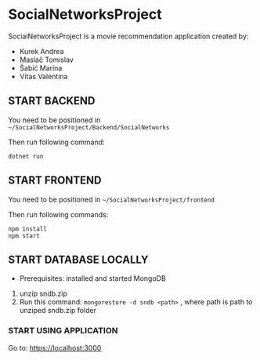 # SocialNetworksProject

SocialNetworksProject is a movie recommendation application created by:

* Kurek Andrea
* Maslač Tomislav
* Šabić Marina
* Vitas Valentina

## START BACKEND
You need to be positioned in  `~/SocialNetworksProject/Backend/SocialNetworks`

Then run following command: 
```
dotnet run
```

## START FRONTEND
You need to be positioned in `~/SocialNetworksProject/frontend`

Then run following commands:
```
npm install
npm start
```

## START DATABASE LOCALLY
* Prerequisites: installed and started MongoDB
1) unzip sndb.zip
2) Run this command: `mongorestore -d sndb <path>` , where path is path to unziped sndb.zip folder 

### START USING APPLICATION
Go to: [https://localhost:3000](https://localhost:3000)